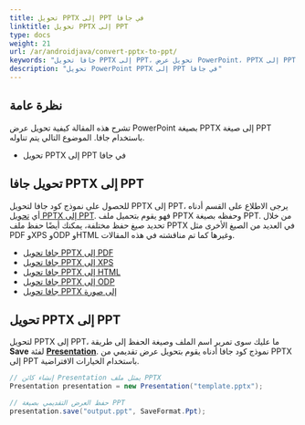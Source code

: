 ```yaml
---
title: تحويل PPTX إلى PPT في جافا
linktitle: تحويل PPTX إلى PPT
type: docs
weight: 21
url: /ar/androidjava/convert-pptx-to-ppt/
keywords: "جافا تحويل PPTX إلى PPT، تحويل عرض PowerPoint، PPTX إلى PPT، جافا، Aspose.Slides"
description: "تحويل PowerPoint PPTX إلى PPT في جافا"
---
```


## **نظرة عامة**

تشرح هذه المقالة كيفية تحويل عرض PowerPoint بصيغة PPTX إلى صيغة PPT باستخدام جافا. الموضوع التالي يتم تناوله.

- تحويل PPTX إلى PPT في جافا

## **تحويل جافا PPTX إلى PPT**

للحصول على نموذج كود جافا لتحويل PPTX إلى PPT، يرجى الاطلاع على القسم أدناه أي [تحويل PPTX إلى PPT](#convert-pptx-to-ppt). فهو يقوم بتحميل ملف PPTX وحفظه بصيغة PPT. من خلال تحديد صيغ حفظ مختلفة، يمكنك أيضًا حفظ ملف PPTX في العديد من الصيغ الأخرى مثل PDF وXPS وODP وHTML وغيرها كما تم مناقشته في هذه المقالات.

- [جافا تحويل PPTX إلى PDF](https://docs.aspose.com/slides/androidjava/convert-powerpoint-to-pdf/)
- [جافا تحويل PPTX إلى XPS](https://docs.aspose.com/slides/androidjava/convert-powerpoint-to-xps/)
- [جافا تحويل PPTX إلى HTML](https://docs.aspose.com/slides/androidjava/convert-powerpoint-to-html/)
- [جافا تحويل PPTX إلى ODP](https://docs.aspose.com/slides/androidjava/save-presentation/)
- [جافا تحويل PPTX إلى صورة](https://docs.aspose.com/slides/androidjava/convert-powerpoint-to-png/)

## **تحويل PPTX إلى PPT**
لتحويل PPTX إلى PPT، ما عليك سوى تمرير اسم الملف وصيغة الحفظ إلى طريقة **Save** لفئة [**Presentation**](https://reference.aspose.com/slides/androidjava/com.aspose.slides/Presentation). نموذج كود جافا أدناه يقوم بتحويل عرض تقديمي من PPTX إلى PPT باستخدام الخيارات الافتراضية.

```java
// إنشاء كائن Presentation يمثل ملف PPTX
Presentation presentation = new Presentation("template.pptx");

// حفظ العرض التقديمي بصيغة PPT
presentation.save("output.ppt", SaveFormat.Ppt);  
```
